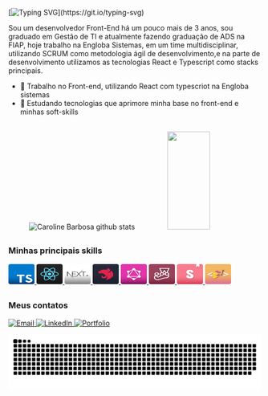 [![Typing SVG](https://readme-typing-svg.herokuapp.com/?color=4C8EDA&size=35&center=true&vCenter=true&width=1000&lines=Hey!+My+name+is+Henrique;Be+Welcome!)](https://git.io/typing-svg)


Sou um desenvolvedor Front-End há um pouco mais de 3 anos, sou graduado em Gestão de TI e atualmente fazendo graduação de ADS na FIAP, hoje trabalho na Engloba Sistemas, em um time multidisciplinar, utilizando SCRUM como metodologia ágil de desenvolvimento,e na parte de desenvolvimento utilizamos as tecnologias React e Typescript como stacks principais.

- 🔭 Trabalho no Front-end, utilizando React com typescriot na Engloba sistemas
- 🌱 Estudando tecnologias que aprimore minha base no front-end e minhas soft-skills

<br/>

<div align="center">  
  <img width="49%" height="195px" src="https://github-readme-stats.vercel.app/api?username=Henrique0498&show_icons=true&count_private=true&hide_border=true&title_color=4C8EDA&icon_color=1E6FEA&text_color=c9d1d9&bg_color=0000" alt="Caroline Barbosa github stats" /> 
  <img width="41%" height="195px" src="https://github-readme-stats.vercel.app/api/top-langs/?username=Henrique0498&layout=compact&hide_border=true&title_color=4C8EDA&text_color=c9d1d9&bg_color=0000" />
</div>

##
### Minhas principais skills
<div>
  <a href="https://www.typescriptlang.org/pt/">
    <img height="40" width="52" src="https://github.com/Henrique0498/Henrique0498/blob/main/img/TypeScript.svg" title="Typescript" alt="Typescript"/>
  </a>
  <a href="https://pt-br.reactjs.org/">
    <img height="40" width="52" src="https://github.com/Henrique0498/Henrique0498/blob/main/img/React.svg" title="React" alt="React"/>
  </a>
  <a href="https://nextjs.org/">
    <img height="40" width="52" src="https://github.com/Henrique0498/Henrique0498/blob/main/img/Next.svg" title="NextJS" alt="NextJS"/>
  </a>
  <a href="https://docs.nestjs.com/">
    <img height="40" width="52" src="https://github.com/Henrique0498/Henrique0498/blob/main/img/Nest.svg" title="NestJS" alt="NestJS"/>
  </a>
  <a href="https://graphql.org/">
    <img height="40" width="52" src="https://github.com/Henrique0498/Henrique0498/blob/main/img/GraphQL.svg" title="GraphQl" alt="GraphQl"/>
  </a>
  <a href="https://jestjs.io/pt-BR/">
    <img height="40" width="52" src="https://github.com/Henrique0498/Henrique0498/blob/main/img/Jest.svg" title="Jest" alt="Jest"/>
  </a>
  <a href="https://storybook.js.org/docs/react/why-storybook">
    <img height="40" width="52" src="https://github.com/Henrique0498/Henrique0498/blob/main/img/Storybook.svg" title="Storybook" alt="Storybook"/>
  </a>
  <a href="https://styled-components.com/">
    <img height="40" width="52" src="https://github.com/Henrique0498/Henrique0498/blob/main/img/Styled-Components.svg" title="styled-components" alt="styled-components"/>
  </a>
</div>

##
### Meus contatos
<div> 
  <a href="mailto:h.lopes.silva2015@gmail.com">
    <img src="https://img.shields.io/badge/-Gmail-%23333?style=for-the-badge&logo=gmail&logoColor=white&bg_color=red" target="_blank" title="Email" />
  </a>
  <a href="https://www.linkedin.com/in/henrique-ls/" target="_blank">
    <img src="https://img.shields.io/badge/-LinkedIn-%230077B5?style=for-the-badge&logo=linkedin&logoColor=white" target="_blank" title="LinkedIn"/>
  </a>
  <a href="https://henriquelopes.dev.br/" target="_blank">
    <img height="29px" src="https://img.shields.io/badge/Portfolio-%23000000.svg?style=for-the-badge&logoColor=#FF7139" target="_blank" title="Portfolio"/>
  </a>
</div>

![Snake animation](https://github.com/Henrique0498/Henrique0498/blob/output/github-contribution-grid-snake.svg)
